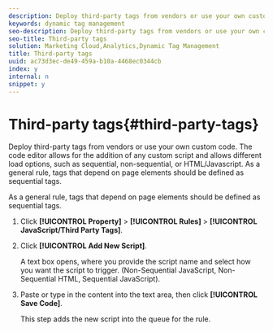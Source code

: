 ```yaml
---
description: Deploy third-party tags from vendors or use your own custom code. The code editor allows for the addition of any custom script and allows different load options, such as sequential, non-sequential, or HTML/Javascript. As a general rule, tags that depend on page elements should be defined as sequential tags.
keywords: dynamic tag management
seo-description: Deploy third-party tags from vendors or use your own custom code. The code editor allows for the addition of any custom script and allows different load options, such as sequential, non-sequential, or HTML/Javascript. As a general rule, tags that depend on page elements should be defined as sequential tags.
seo-title: Third-party tags
solution: Marketing Cloud,Analytics,Dynamic Tag Management
title: Third-party tags
uuid: ac73d3ec-de49-459a-b10a-4468ec0344cb
index: y
internal: n
snippet: y
---
```


# Third-party tags{#third-party-tags}

Deploy third-party tags from vendors or use your own custom code. The code editor allows for the addition of any custom script and allows different load options, such as sequential, non-sequential, or HTML/Javascript. As a general rule, tags that depend on page elements should be defined as sequential tags.

As a general rule, tags that depend on page elements should be defined as sequential tags. 

1. Click **[!UICONTROL Property]** > **[!UICONTROL Rules]** > **[!UICONTROL JavaScript/Third Party Tags]**.
1. Click **[!UICONTROL Add New Script]**.

   A text box opens, where you provide the script name and select how you want the script to trigger. (Non-Sequential JavaScript, Non-Sequential HTML, Sequential JavaScript). 

1. Paste or type in the content into the text area, then click **[!UICONTROL Save Code]**.

   This step adds the new script into the queue for the rule. 
